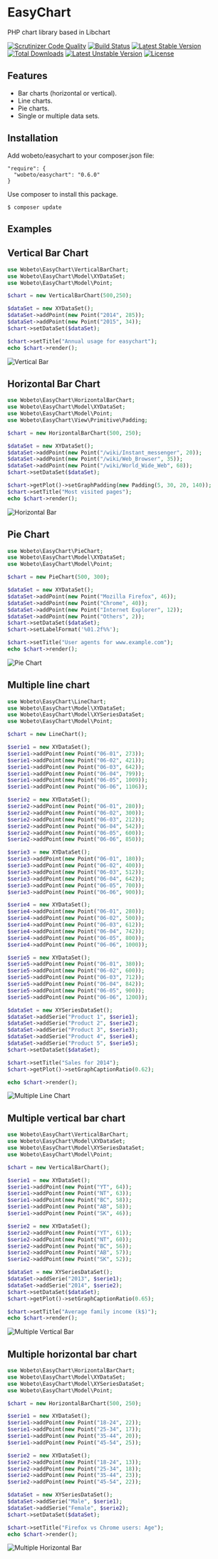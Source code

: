 EasyChart
=========
PHP chart library based in Libchart

[![Scrutinizer Code Quality](https://scrutinizer-ci.com/g/fernandowobeto/easychart/badges/quality-score.png?b=master)](https://scrutinizer-ci.com/g/fernandowobeto/easychart/?branch=master)
[![Build Status](https://travis-ci.org/fernandowobeto/easychart.svg?branch=master)](https://travis-ci.org/fernandowobeto/easychart)
[![Latest Stable Version](https://poser.pugx.org/wobeto/easychart/v/stable.svg)](https://packagist.org/packages/wobeto/easychart) [![Total Downloads](https://poser.pugx.org/wobeto/easychart/downloads.svg)](https://packagist.org/packages/wobeto/easychart) [![Latest Unstable Version](https://poser.pugx.org/wobeto/easychart/v/unstable.svg)](https://packagist.org/packages/wobeto/easychart) [![License](https://poser.pugx.org/wobeto/easychart/license.svg)](https://packagist.org/packages/wobeto/easychart)

## Features

* Bar charts (horizontal or vertical).
* Line charts.
* Pie charts.
* Single or multiple data sets.

## Installation

Add wobeto/easychart to your composer.json file:

```
"require": {
  "wobeto/easychart": "0.6.0"
}
```

Use composer to install this package.

```
$ composer update
```

## Examples

Vertical Bar Chart
------------------

```php
use Wobeto\EasyChart\VerticalBarChart;
use Wobeto\EasyChart\Model\XYDataSet;
use Wobeto\EasyChart\Model\Point;

$chart = new VerticalBarChart(500,250);

$dataSet = new XYDataSet();
$dataSet->addPoint(new Point("2014", 285));
$dataSet->addPoint(new Point("2015", 34));
$chart->setDataSet($dataSet);

$chart->setTitle("Annual usage for easychart");
echo $chart->render();
```

![Vertical Bar](https://github.com/fernandowobeto/easychart/raw/master/docs/images/vertical_bar.png)

Horizontal Bar Chart
--------------------

```php
use Wobeto\EasyChart\HorizontalBarChart;
use Wobeto\EasyChart\Model\XYDataSet;
use Wobeto\EasyChart\Model\Point;
use Wobeto\EasyChart\View\Primitive\Padding;

$chart = new HorizontalBarChart(500, 250);

$dataSet = new XYDataSet();
$dataSet->addPoint(new Point("/wiki/Instant_messenger", 20));
$dataSet->addPoint(new Point("/wiki/Web_Browser", 35));
$dataSet->addPoint(new Point("/wiki/World_Wide_Web", 68));
$chart->setDataSet($dataSet);

$chart->getPlot()->setGraphPadding(new Padding(5, 30, 20, 140));
$chart->setTitle("Most visited pages");
echo $chart->render();
```

![Horizontal Bar](https://github.com/fernandowobeto/easychart/raw/master/docs/images/horizontal_chart.png)

Pie Chart
---------

```php
use Wobeto\EasyChart\PieChart;
use Wobeto\EasyChart\Model\XYDataSet;
use Wobeto\EasyChart\Model\Point;

$chart = new PieChart(500, 300);

$dataSet = new XYDataSet();
$dataSet->addPoint(new Point("Mozilla Firefox", 46));
$dataSet->addPoint(new Point("Chrome", 40));
$dataSet->addPoint(new Point("Internet Explorer", 12));
$dataSet->addPoint(new Point("Others", 2));
$chart->setDataSet($dataSet);
$chart->setLabelFormat('%01.2f%%');

$chart->setTitle("User agents for www.example.com");
echo $chart->render();
```

![Pie Chart](https://github.com/fernandowobeto/easychart/raw/master/docs/images/pie_chart.png)

Multiple line chart
-------------------

```php
use Wobeto\EasyChart\LineChart;
use Wobeto\EasyChart\Model\XYDataSet;
use Wobeto\EasyChart\Model\XYSeriesDataSet;
use Wobeto\EasyChart\Model\Point;

$chart = new LineChart();

$serie1 = new XYDataSet();
$serie1->addPoint(new Point("06-01", 273));
$serie1->addPoint(new Point("06-02", 421));
$serie1->addPoint(new Point("06-03", 642));
$serie1->addPoint(new Point("06-04", 799));
$serie1->addPoint(new Point("06-05", 1009));
$serie1->addPoint(new Point("06-06", 1106));

$serie2 = new XYDataSet();
$serie2->addPoint(new Point("06-01", 280));
$serie2->addPoint(new Point("06-02", 300));
$serie2->addPoint(new Point("06-03", 212));
$serie2->addPoint(new Point("06-04", 542));
$serie2->addPoint(new Point("06-05", 600));
$serie2->addPoint(new Point("06-06", 850));

$serie3 = new XYDataSet();
$serie3->addPoint(new Point("06-01", 180));
$serie3->addPoint(new Point("06-02", 400));
$serie3->addPoint(new Point("06-03", 512));
$serie3->addPoint(new Point("06-04", 642));
$serie3->addPoint(new Point("06-05", 700));
$serie3->addPoint(new Point("06-06", 900));

$serie4 = new XYDataSet();
$serie4->addPoint(new Point("06-01", 280));
$serie4->addPoint(new Point("06-02", 500));
$serie4->addPoint(new Point("06-03", 612));
$serie4->addPoint(new Point("06-04", 742));
$serie4->addPoint(new Point("06-05", 800));
$serie4->addPoint(new Point("06-06", 1000));

$serie5 = new XYDataSet();
$serie5->addPoint(new Point("06-01", 380));
$serie5->addPoint(new Point("06-02", 600));
$serie5->addPoint(new Point("06-03", 712));
$serie5->addPoint(new Point("06-04", 842));
$serie5->addPoint(new Point("06-05", 900));
$serie5->addPoint(new Point("06-06", 1200));

$dataSet = new XYSeriesDataSet();
$dataSet->addSerie("Product 1", $serie1);
$dataSet->addSerie("Product 2", $serie2);
$dataSet->addSerie("Product 3", $serie3);
$dataSet->addSerie("Product 4", $serie4);
$dataSet->addSerie("Product 5", $serie5);
$chart->setDataSet($dataSet);

$chart->setTitle("Sales for 2014");
$chart->getPlot()->setGraphCaptionRatio(0.62);

echo $chart->render();
```

![Multiple Line Chart](https://github.com/fernandowobeto/easychart/raw/master/docs/images/multiple_line_chart.png)

Multiple vertical bar chart
-------------------

```php
use Wobeto\EasyChart\VerticalBarChart;
use Wobeto\EasyChart\Model\XYDataSet;
use Wobeto\EasyChart\Model\XYSeriesDataSet;
use Wobeto\EasyChart\Model\Point;

$chart = new VerticalBarChart();

$serie1 = new XYDataSet();
$serie1->addPoint(new Point("YT", 64));
$serie1->addPoint(new Point("NT", 63));
$serie1->addPoint(new Point("BC", 58));
$serie1->addPoint(new Point("AB", 58));
$serie1->addPoint(new Point("SK", 46));

$serie2 = new XYDataSet();
$serie2->addPoint(new Point("YT", 61));
$serie2->addPoint(new Point("NT", 60));
$serie2->addPoint(new Point("BC", 56));
$serie2->addPoint(new Point("AB", 57));
$serie2->addPoint(new Point("SK", 52));

$dataSet = new XYSeriesDataSet();
$dataSet->addSerie("2013", $serie1);
$dataSet->addSerie("2014", $serie2);
$chart->setDataSet($dataSet);
$chart->getPlot()->setGraphCaptionRatio(0.65);

$chart->setTitle("Average family income (k$)");
echo $chart->render();
```

![Multiple Vertical Bar](https://github.com/fernandowobeto/easychart/raw/master/docs/images/multiple_vertical_bar_chart.png)

Multiple horizontal bar chart
-------------------

```php
use Wobeto\EasyChart\HorizontalBarChart;
use Wobeto\EasyChart\Model\XYDataSet;
use Wobeto\EasyChart\Model\XYSeriesDataSet;
use Wobeto\EasyChart\Model\Point;

$chart = new HorizontalBarChart(500, 250);

$serie1 = new XYDataSet();
$serie1->addPoint(new Point("18-24", 22));
$serie1->addPoint(new Point("25-34", 17));
$serie1->addPoint(new Point("35-44", 20));
$serie1->addPoint(new Point("45-54", 25));

$serie2 = new XYDataSet();
$serie2->addPoint(new Point("18-24", 13));
$serie2->addPoint(new Point("25-34", 18));
$serie2->addPoint(new Point("35-44", 23));
$serie2->addPoint(new Point("45-54", 22));

$dataSet = new XYSeriesDataSet();
$dataSet->addSerie("Male", $serie1);
$dataSet->addSerie("Female", $serie2);
$chart->setDataSet($dataSet);

$chart->setTitle("Firefox vs Chrome users: Age");
echo $chart->render();
```

![Multiple Horizontal Bar](https://github.com/fernandowobeto/easychart/raw/master/docs/images/multiple_horizontal_bar_chart.png)
